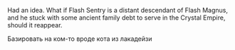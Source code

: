 Had an idea. What if Flash Sentry is a distant descendant of Flash Magnus, and he stuck with some ancient family debt to serve in the Crystal Empire, should it reappear.

Базировать на ком-то вроде кота из лакадейзи